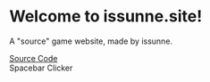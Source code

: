 <!DOCTYPE html>
 <html>
  



 <body>
 <h1>Welcome to issunne.site!</h1> 
<p>A "source" game website, made by issunne.</p>
 <a href="https://github.com/issunnne/issunne.git">Source Code</a> 

 <div class="box2" onclick="spacebarclicker.html'"> Spacebar Clicker</div>

  
 </body>
 </html>
